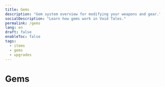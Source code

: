 ```yaml
---
title: Gems
description: "Gem system overview for modifying your weapons and gear."
socialDescription: "Learn how gems work in Void Tales."
permalink: /gems
lang: en
draft: false
enableToc: false
tags:
  - items
  - gems
  - upgrades
---
```

# Gems